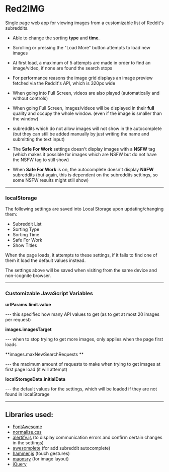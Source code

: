 # Red2IMG
Single page web app for viewing images from a customizable list of Reddit's subreddits. 

- Able to change the sorting **type** and **time**.



- Scrolling or pressing the "Load More" button attempts to load new images

- At first load, a maximum of 5 attempts are made in order to find an image/video, if none are found the search stops

- For performance reasons the image grid displays an image preview fetched via the  Reddit's API, which is 320px wide

- When going into Full Screen, videos are also played (automatically and without controls) 

- When going Full Screen, images/videos will be displayed in their **full** quality and occupy the whole window. (even if the image is smaller than the window)

- subreddits which do not allow images will not show in the autocomplete (but they can still be added manually by just writing the name and submitting the text input)

* The **Safe For Work** settings doesn't display images with a **NSFW** tag (which makes it possible for images which are NSFW but do not have the NSFW tag to still show)

* When **Safe For Work** is on, the autocomplete doesn't display **NSFW** subreddits (but again, this is dependent on the subreddits settings, so some NSFW results might still show)
---
### localStorage
The following settings are saved into Local Storage upon updating/changing them:
  - Subreddit List
  - Sorting Type
  - Sorting Time
  - Safe For Work
  - Show Titles
  
When the page loads, it attempts to these settings, if it fails to find one of them it load the default values instead.

The settings above will be saved when visiting from the same device and non-icognite browser.
  
---
### Customizable JavaScript Variables

**urlParams.limit.value** 

--- this specifiec how many API values to get (as to get at most 20 images per request)
  
**images.imagesTarget**

--- when to stop trying to get more images, only applies when the page first loads
  
**images.maxNewSearchRequests **

--- the maximum amount of requests to make when trying to get images at first page load (it will attempt)
  
**localStorageData.initialData**

--- the default values for the settings, which will be loaded if they are not found in localStorage

---

## Libraries used:
* [FontAwesome](https://github.com/FortAwesome/Font-Awesome)
* [normalize.css](https://github.com/necolas/normalize.css)
* [alertify.js](https://github.com/alertifyjs/alertify.js) (to display communication errors and confirm certain changes in the settings)
* [awesomplete](https://github.com/LeaVerou/awesomplete) (for add subreddit autocomplete)
* [hammer.js](https://github.com/hammerjs/hammer.js) (touch gestures)
* [maonsry](https://github.com/desandro/masonry) (for image layout)
* [jQuery](https://github.com/jquery/jquery)
